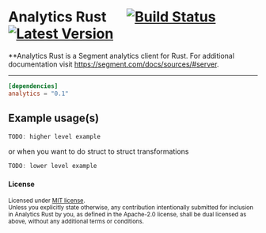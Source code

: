 # Analytics Rust &emsp; [![Build Status]][circleci] [![Latest Version]][crates.io]


[Build Status]: https://circleci.com/gh/segmentio/analytics-rust.svg?style=badge
[circleci]: https://circleci.com/gh/segmentio/analytics-rust
[Latest Version]: https://img.shields.io/crates/v/analytics.svg
[crates.io]: https://crates.io/crates/analytics

**Analytics Rust is a Segment analytics client for Rust. For additional documentation visit https://segment.com/docs/sources/#server.

---

```toml
[dependencies]
analytics = "0.1"
```

## Example usage(s)
```rust
TODO: higher level example
```

or when you want to do struct to struct transformations

```rust
TODO: lower level example
```

#### License

<sup>
Licensed under <a href="LICENSE">MIT license</a>.
</sup>

<br>

<sub>
Unless you explicitly state otherwise, any contribution intentionally submitted
for inclusion in Analytics Rust by you, as defined in the Apache-2.0 license, shall be
dual licensed as above, without any additional terms or conditions.
</sub>

